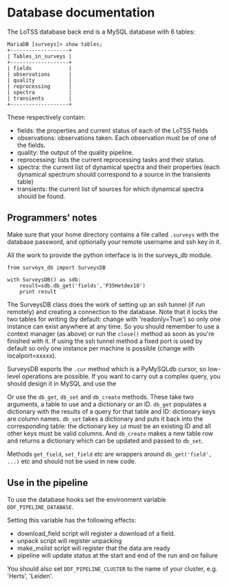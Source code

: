 # Database documentation

The LoTSS database back end is a MySQL database with 6 tables:

```
MariaDB [surveys]> show tables;
+-------------------+
| Tables_in_surveys |
+-------------------+
| fields            |
| observations      |
| quality           |
| reprocessing      |
| spectra           |
| transients        |
+-------------------+
```

These respectively contain:

* fields: the properties and current status of each of the LoTSS fields
* observations: observations taken. Each observation must be of one of the fields.
* quality: the output of the quality pipeline.
* reprocessing: lists the current reprocessing tasks and their status.
* spectra: the current list of dynamical spectra and their properties (each dynamical spectrum should correspond to a source in the transients table)
* transients: the current list of sources for which dynamical spectra should be found.

Programmers' notes
------------------

Make sure that your home directory contains a file called `.surveys`
with the database password, and optionally your remote username and
ssh key in it.

All the work to provide the python interface is in the surveys_db module.

```
from surveys_db import SurveysDB

with SurveysDB() as sdb:
    result=sdb.db_get('fields','P35Hetdex10')
    print result
```

The SurveysDB class does the work of setting up an ssh tunnel (if run
remotely) and creating a connection to the database. Note that it
locks the two tables for writing (by default: change with
'readonly=True') so only one instance can exist anywhere at any
time. So you should remember to use a context manager (as above) or
run the `close()` method as soon as you're finished with it.  If using
the ssh tunnel method a fixed port is used by default so only one
instance per machine is possible (change with localport=xxxxx).

SurveysDB exports the `.cur` method which is a PyMySQLdb cursor, so
low-level operations are possible. If you want to carry out a complex query, you should design it in MySQL and use the 

Or use the `db_get`, `db_set` and `db_create` methods. These take two arguments,
a table to use and a dictionary or an ID. `db_get` populates a
dictionary with the results of a query for that table and ID: dictionary keys
are column names. `db_set` takes a dictionary and puts it back into
the corresponding table: the dictionary key `id` must be an existing ID and all
other keys must be valid columns. And `db_create` makes a new table
row and returns a dictionary which can be updated and passed to
`db_set`.

Methods `get_field`, `set_field` etc are wrappers around
`db_get('field', ...)` etc and should not be used in new code.

Use in the pipeline
-------------------

To use the database hooks set the environment variable `DDF_PIPELINE_DATABASE`.

Setting this variable has the following effects:

* download_field script will register a download of a field.
* unpack script will register unpacking
* make_mslist script will register that the data are ready
* pipeline will update status at the start and end of the run and on failure

You should also set `DDF_PIPELINE_CLUSTER` to the name of your cluster, e.g. 'Herts', 'Leiden'.

